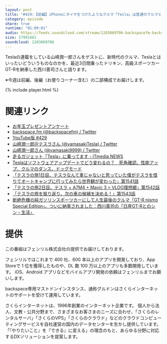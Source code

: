 ```yaml
---
layout: post
title: "#429:【前編】iPhoneにタイヤをつけたようなクルマ「Tesla」は普通のクルマとどう違う？"
category: episode
share: true
runtime: "01:09:01"
audio: https://feeds.soundcloud.com/stream/1203069706-backspacefm-backspacefm-429-1.mp3
size: 57991861
soundcloud: 1203069706
---
```


Teslaの連載をしている山崎潤一郎さんをゲストに、新時代のクルマ、Teslaとはいったいどういうものなのかを、最近3日間乗ったドリキン、高級スポーツカーGT-Rを納車した西川善司さんと語ります。

※今週は前編、後編（お便りコーナー含む）の二部構成でお届けします。


{% include player.html %}

# 関連リンク
* [お年玉プレゼントアンケート](https://docs.google.com/forms/d/e/1FAIpQLScInJ9hKXN8Hj1Vta0x64g5hJkmRaDp25q4WuMP2WakLMz8Ng/viewform)
* [backspace.fm (@backspacefm) / Twitter](https://twitter.com/backspacefm)
* [YouTube版 #429](https://note.com/backspacefm/n/n7e746e664d1f)
* [山崎潤一郎＠テスラさん (@yamasakiTesla) / Twitter](https://twitter.com/yamasakiTesla)
* [山崎潤一郎さん (@yamasaki9999) / Twitter](https://twitter.com/yamasaki9999)
* [走るガジェット「Tesla」に乗ってます - ITmedia NEWS](https://www.itmedia.co.jp/news/series/25704/)
* [Teslaはソフトウェアアップデートでどう変わるの？　死角確認、性能アップ、クルマのダンス、ドッグモード](https://www.itmedia.co.jp/news/articles/2201/22/news039.html)
* [「テスラの旅1日目、テスラなんて車じゃないと思っていた僕がテスラを借りてオートキャンプに行ってみたら世界観が変わった」第1541話](https://www.youtube.com/watch?v=cSpuIrZUqaE)
* [「テスラの旅2日目、テスラ + A7M4 + Mavic 3 = VLOG理想郷」第1542話](https://www.youtube.com/watch?v=9y9xwmBU9tc)
* [「テスラの旅を振り返り、次の車の候補を決める！」第1543話](https://www.youtube.com/watch?v=OqMEBvvOfKg)
* [断絶危機の純ガソリンスポーツカーにして人生最後のクルマ「GT-R nismo Special Edition」、ついに納車されました：西川善司の「日産GT-Rとのシン・生活」](https://www.itmedia.co.jp/news/articles/2201/22/news034.html)

# 提供

この番組はフェンリル株式会社の提供でお届けしております。

フェンリルではこれまで 400 社、600 本以上のアプリを開発しており、App Storeで 1 位を獲得したものや、DL 数 100 万以上のアプリも多数開発しています。
iOS、Android アプリなどモバイルアプリ開発の依頼はフェンリルまでお願いします。

backspace専用マストドンインスタンス、通称グルドンはさくらインターネットのサポートを受けて運用しています。

さくらインターネットは、1996年創業のインターネット企業です。 
個人から法人、文教・公共分野まで、さまざまなお客さまのニーズに合わせ、「さくらのレンタルサーバ」「さくらのVPS」「さくらのクラウド」などのクラウドコンピューティングサービスを自社運営の国内のデータセンターを生かし提供しています。
「『やりたいこと』を『できる』に変える」の理念のもと、あらゆる分野に対応するDXソリューションを提案します。
